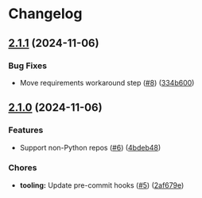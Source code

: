 # Changelog

## [2.1.1](https://github.com/primeft/aws-ssm-parameter/compare/v2.1.0...v2.1.1) (2024-11-06)


### Bug Fixes

* Move requirements workaround step ([#8](https://github.com/primeft/aws-ssm-parameter/issues/8)) ([334b600](https://github.com/primeft/aws-ssm-parameter/commit/334b600f87143a29b07595a12ca1a47692ed1dc4))

## [2.1.0](https://github.com/primeft/aws-ssm-parameter/compare/v2.0.3...v2.1.0) (2024-11-06)


### Features

* Support non-Python repos ([#6](https://github.com/primeft/aws-ssm-parameter/issues/6)) ([4bdeb48](https://github.com/primeft/aws-ssm-parameter/commit/4bdeb48687b507da7d40381b48d5efb64dd71b1c))


### Chores

* **tooling:** Update pre-commit hooks ([#5](https://github.com/primeft/aws-ssm-parameter/issues/5)) ([2af679e](https://github.com/primeft/aws-ssm-parameter/commit/2af679e4f6ef630f400839a59cdda22cd7f2d8b0))
